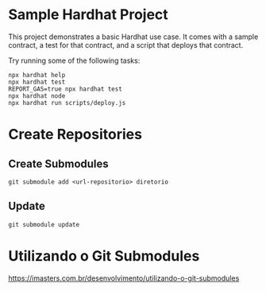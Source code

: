# Sample Hardhat Project

This project demonstrates a basic Hardhat use case. It comes with a sample contract, a test for that contract, and a script that deploys that contract.

Try running some of the following tasks:

```shell
npx hardhat help
npx hardhat test
REPORT_GAS=true npx hardhat test
npx hardhat node
npx hardhat run scripts/deploy.js
```

# Create Repositories

## Create Submodules

    git submodule add <url-repositorio> diretorio

## Update

    git submodule update

# Utilizando o Git Submodules
<https://imasters.com.br/desenvolvimento/utilizando-o-git-submodules>